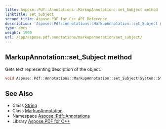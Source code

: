 ```yaml
---
title: Aspose::Pdf::Annotations::MarkupAnnotation::set_Subject method
linktitle: set_Subject
second_title: Aspose.PDF for C++ API Reference
description: 'Aspose::Pdf::Annotations::MarkupAnnotation::set_Subject method. Gets text representing desciption of the object in C++.'
type: docs
weight: 1900
url: /cpp/aspose.pdf.annotations/markupannotation/set_subject/
---
```

## MarkupAnnotation::set_Subject method


Gets text representing desciption of the object.

```cpp
void Aspose::Pdf::Annotations::MarkupAnnotation::set_Subject(System::String value)
```

## See Also

* Class [String](../../../system/string/)
* Class [MarkupAnnotation](../)
* Namespace [Aspose::Pdf::Annotations](../../)
* Library [Aspose.PDF for C++](../../../)

